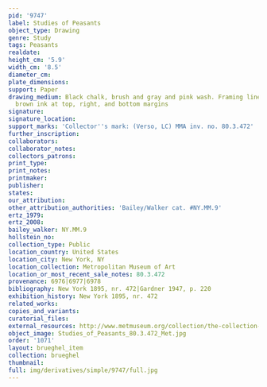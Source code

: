 ```yaml
---
pid: '9747'
label: Studies of Peasants
object_type: Drawing
genre: Study
tags: Peasants
realdate: 
height_cm: '5.9'
width_cm: '8.5'
diameter_cm: 
plate_dimensions: 
support: Paper
drawing_medium: Black chalk, brush and gray and pink wash. Framing lines in pen and
  brown ink at top, right, and bottom margins
signature: 
signature_location: 
support_marks: 'Collector''s mark: (Verso, LC) MMA inv. no. 80.3.472'
further_inscription: 
collaborators: 
collaborator_notes: 
collectors_patrons: 
print_type: 
print_notes: 
printmaker: 
publisher: 
states: 
our_attribution: 
other_attribution_authorities: 'Bailey/Walker cat. #NY.MM.9'
ertz_1979: 
ertz_2008: 
bailey_walker: NY.MM.9
hollstein_no: 
collection_type: Public
location_country: United States
location_city: New York, NY
location_collection: Metropolitan Museum of Art
location_or_most_recent_sale_notes: 80.3.472
provenance: 6976|6977|6978
bibliography: New York 1895, nr. 472|Gardner 1947, p. 220
exhibition_history: New York 1895, nr. 472
related_works: 
copies_and_variants: 
curatorial_files: 
external_resources: http://www.metmuseum.org/collection/the-collection-online/search/335123
object_image: Studies_of_Peasants_80.3.472_Met.jpg
order: '1071'
layout: brueghel_item
collection: brueghel
thumbnail: 
full: img/derivatives/simple/9747/full.jpg
---
```

